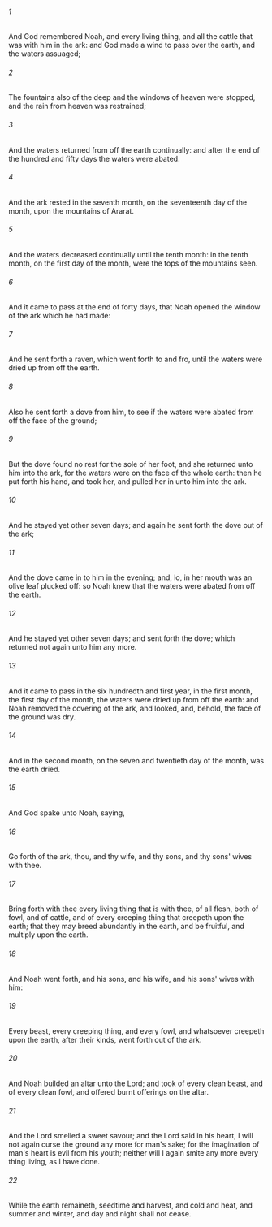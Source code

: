 ###### 1
And God remembered Noah, and every living thing, and all the cattle that was with him in the ark: and God made a wind to pass over the earth, and the waters assuaged;

###### 2
The fountains also of the deep and the windows of heaven were stopped, and the rain from heaven was restrained;

###### 3
And the waters returned from off the earth continually: and after the end of the hundred and fifty days the waters were abated.

###### 4
And the ark rested in the seventh month, on the seventeenth day of the month, upon the mountains of Ararat.

###### 5
And the waters decreased continually until the tenth month: in the tenth month, on the first day of the month, were the tops of the mountains seen.

###### 6
And it came to pass at the end of forty days, that Noah opened the window of the ark which he had made:

###### 7
And he sent forth a raven, which went forth to and fro, until the waters were dried up from off the earth.

###### 8
Also he sent forth a dove from him, to see if the waters were abated from off the face of the ground;

###### 9
But the dove found no rest for the sole of her foot, and she returned unto him into the ark, for the waters were on the face of the whole earth: then he put forth his hand, and took her, and pulled her in unto him into the ark.

###### 10
And he stayed yet other seven days; and again he sent forth the dove out of the ark;

###### 11
And the dove came in to him in the evening; and, lo, in her mouth was an olive leaf plucked off: so Noah knew that the waters were abated from off the earth.

###### 12
And he stayed yet other seven days; and sent forth the dove; which returned not again unto him any more.

###### 13
And it came to pass in the six hundredth and first year, in the first month, the first day of the month, the waters were dried up from off the earth: and Noah removed the covering of the ark, and looked, and, behold, the face of the ground was dry.

###### 14
And in the second month, on the seven and twentieth day of the month, was the earth dried.

###### 15
And God spake unto Noah, saying,

###### 16
Go forth of the ark, thou, and thy wife, and thy sons, and thy sons' wives with thee.

###### 17
Bring forth with thee every living thing that is with thee, of all flesh, both of fowl, and of cattle, and of every creeping thing that creepeth upon the earth; that they may breed abundantly in the earth, and be fruitful, and multiply upon the earth.

###### 18
And Noah went forth, and his sons, and his wife, and his sons' wives with him:

###### 19
Every beast, every creeping thing, and every fowl, and whatsoever creepeth upon the earth, after their kinds, went forth out of the ark.

###### 20
And Noah builded an altar unto the Lord; and took of every clean beast, and of every clean fowl, and offered burnt offerings on the altar.

###### 21
And the Lord smelled a sweet savour; and the Lord said in his heart, I will not again curse the ground any more for man's sake; for the imagination of man's heart is evil from his youth; neither will I again smite any more every thing living, as I have done.

###### 22
While the earth remaineth, seedtime and harvest, and cold and heat, and summer and winter, and day and night shall not cease.

